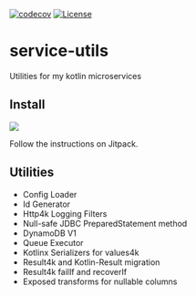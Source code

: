 [comment]: <> ([![codecov]&#40;https://codecov.io/gh/oharaandrew314/service-utils/branch/master/graph/badge.svg&#41;]&#40;https://codecov.io/gh/oharaandrew314/service-utils&#41;)
[![codecov](https://codecov.io/gh/oharaandrew314/service-utils/branch/master/graph/badge.svg?token=46CD6VVRXS)](https://codecov.io/gh/oharaandrew314/service-utils)
[![License](https://img.shields.io/badge/License-Apache_2.0-blue.svg)](https://opensource.org/licenses/Apache-2.0)

# service-utils

Utilities for my kotlin microservices

## Install

[![](https://jitpack.io/v/oharaandrew314/service-utils.svg)](https://jitpack.io/#oharaandrew314/service-utils)

Follow the instructions on Jitpack.

## Utilities

- Config Loader
- Id Generator
- Http4k Logging Filters
- Null-safe JDBC PreparedStatement method
- DynamoDB V1
- Queue Executor
- Kotlinx Serializers for values4k
- Result4k and Kotlin-Result migration
- Result4k failIf and recoverIf
- Exposed transforms for nullable columns
